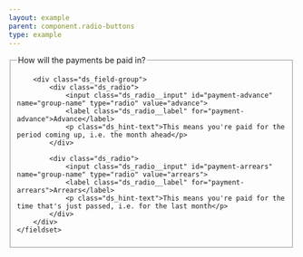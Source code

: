 ```yaml
---
layout: example
parent: component.radio-buttons
type: example
---
```

<form>
    <fieldset>
        <legend>How will the payments be paid in?</legend>

        <div class="ds_field-group">
            <div class="ds_radio">
                <input class="ds_radio__input" id="payment-advance" name="group-name" type="radio" value="advance">
                <label class="ds_radio__label" for="payment-advance">Advance</label>
                <p class="ds_hint-text">This means you're paid for the period coming up, i.e. the month ahead</p>
            </div>

            <div class="ds_radio">
                <input class="ds_radio__input" id="payment-arrears" name="group-name" type="radio" value="arrears">
                <label class="ds_radio__label" for="payment-arrears">Arrears</label>
                <p class="ds_hint-text">This means you're paid for the time that's just passed, i.e. for the last month</p>
            </div>
        </div>
    </fieldset>
</form>
